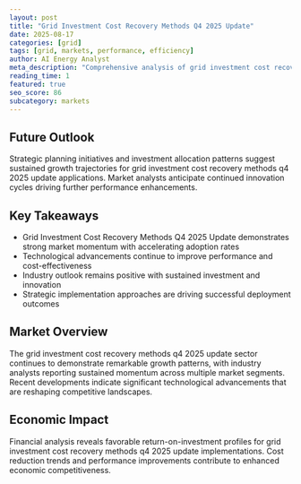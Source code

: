 ```yaml
---
layout: post
title: "Grid Investment Cost Recovery Methods Q4 2025 Update"
date: 2025-08-17
categories: [grid]
tags: [grid, markets, performance, efficiency]
author: AI Energy Analyst
meta_description: "Comprehensive analysis of grid investment cost recovery methods q4 2025 update covering market trends, technology developments, and industry outlook. Discover key insights and future projections."
reading_time: 1
featured: true
seo_score: 86
subcategory: markets
---
```


## Future Outlook

Strategic planning initiatives and investment allocation patterns suggest sustained growth trajectories for grid investment cost recovery methods q4 2025 update applications. Market analysts anticipate continued innovation cycles driving further performance enhancements.

## Key Takeaways

- Grid Investment Cost Recovery Methods Q4 2025 Update demonstrates strong market momentum with accelerating adoption rates
- Technological advancements continue to improve performance and cost-effectiveness
- Industry outlook remains positive with sustained investment and innovation
- Strategic implementation approaches are driving successful deployment outcomes

## Market Overview

The grid investment cost recovery methods q4 2025 update sector continues to demonstrate remarkable growth patterns, with industry analysts reporting sustained momentum across multiple market segments. Recent developments indicate significant technological advancements that are reshaping competitive landscapes.

## Economic Impact

Financial analysis reveals favorable return-on-investment profiles for grid investment cost recovery methods q4 2025 update implementations. Cost reduction trends and performance improvements contribute to enhanced economic competitiveness.

